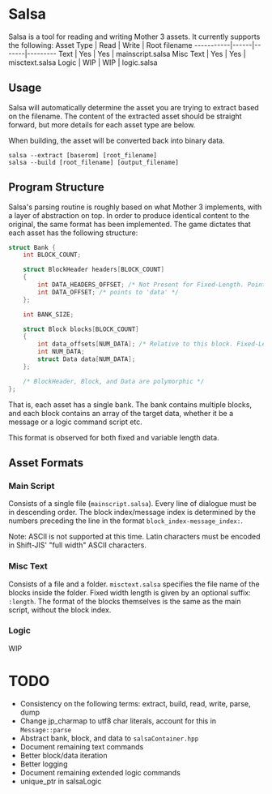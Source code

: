 # Salsa

Salsa is a tool for reading and writing Mother 3 assets. It currently supports the following:
 Asset Type | Read | Write | Root filename
 -----------|------|-------|---------
 Text       | Yes  | Yes   | mainscript.salsa
 Misc Text  | Yes  | Yes   | misctext.salsa
 Logic      | WIP  | WIP   | logic.salsa

## Usage

Salsa will automatically determine the asset you are trying to extract based on the filename. The content of the extracted asset should be straight forward, but more details for each asset type are below.

When building, the asset will be converted back into binary data.

```
salsa --extract [baserom] [root_filename]
salsa --build [root_filename] [output_filename]
```

## Program Structure

Salsa's parsing routine is roughly based on what Mother 3 implements, with a layer of abstraction on top. In order to produce identical content to the original, the same format has been implemented. The game dictates that each asset has the following structure:
```c
struct Bank {
    int BLOCK_COUNT;

    struct BlockHeader headers[BLOCK_COUNT]
    {
        int DATA_HEADERS_OFFSET; /* Not Present for Fixed-Length. Points to 'data_offsets' */
        int DATA_OFFSET; /* points to 'data' */
    };

    int BANK_SIZE;

    struct Block blocks[BLOCK_COUNT]
    {
        int data_offsets[NUM_DATA]; /* Relative to this block. Fixed-Length replaces with 'int DATA_SIZE' */
        int NUM_DATA;
        struct Data data[NUM_DATA];
    };

    /* BlockHeader, Block, and Data are polymorphic */
};
```
That is, each asset has a single bank. The bank contains multiple blocks, and each block contains an array of the target data, whether it be a message or a logic command script etc.

This format is observed for both fixed and variable length data.

## Asset Formats

### Main Script
Consists of a single file (`mainscript.salsa`). Every line of dialogue must be in descending order. The block index/message index is determined by the numbers preceding the line in the format `block_index-message_index:`.

Note: ASCII is not supported at this time. Latin characters must be encoded in Shift-JIS' "full width" ASCII characters.

### Misc Text
Consists of a file and a folder. `misctext.salsa` specifies the file name of the blocks inside the folder. Fixed width length is given by an optional suffix: `:length`. The format of the blocks themselves is the same as the main script, without the block index.

### Logic
WIP

# TODO
* Consistency on the following terms: extract, build, read, write, parse, dump
* Change jp_charmap to utf8 char literals, account for this in `Message::parse`
* Abstract bank, block, and data to `salsaContainer.hpp`
* Document remaining text commands
* Better block/data iteration
* Better logging
* Document remaining extended logic commands
* unique_ptr in salsaLogic
